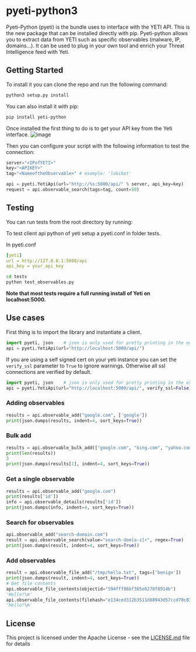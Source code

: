 # pyeti-python3

Pyeti-Python (pyeti) is the bundle uses to interface with the YETI API. This is the new package that can be installed directly with pip.
Pyeti-python allows you to extract data from YETI such as specific observables (malware, IP, domains...). It can be used to plug in your own tool and enrich your Threat Intelligence feed with Yeti.

## Getting Started

To install it you can clone the repo and run the following command:

```bash
python3 setup.py install
```

You can also install it with pip:

```bash
pip install yeti-python
```

Once installed the first thing to do is to get your API key from the Yeti interface.
![image](./yeti_api.png)

Then you can configure your script with the following information to test the connection:

```python
server="<IPofYETI>"
key="<APIKEY>"
tag="<NameoftheObservable>" # example: 'lokibot'

api = pyeti.YetiApi(url="http://%s:5000/api/" % server, api_key=key)
request = api.observable_search(tags=tag, count=50)
```

## Testing

You can run tests from the root directory by running:

To test client api python of yeti setup a pyeti.conf in folder tests.

In pyeti.conf

```yaml
[yeti]
url = http://127.0.0.1:5000/api
api_key = your_api_key
```

```bash
cd tests
python test_observables.py
```

__Note that most tests require a full running install of Yeti on localhost:5000.__

## Use cases

First thing is to import the library and instantiate a client.

```python
import pyeti, json    # json is only used for pretty printing in the examples below 
api = pyeti.YetiApi(url="http://localhost:5000/api/")
```

If you are using a self signed cert on your yeti instance you can set the `verify_ssl` parameter to `True` to ignore warnings.
Otherwise all ssl connections are verified by default.

```python
import pyeti, json    # json is only used for pretty printing in the examples below 
api = pyeti.YetiApi(url="http://localhost:5000/api/", verify_ssl=False)
```

### Adding observables

```python
results = api.observable_add("google.com", ['google'])
print(json.dumps(results, indent=4, sort_keys=True))
```

### Bulk add

```python
results = api.observable_bulk_add(["google.com", "bing.com", "yahoo.com"])
print(len(results))
3
print(json.dumps(results[1], indent=4, sort_keys=True))
```

### Get a single observable

```python
results = api.observable_add("google.com")
print(results['id'])
info = api.observable_details(results['id'])
print(json.dumps(info, indent=4, sort_keys=True))
```

### Search for observables

```python
api.observable_add("search-domain.com")
result = api.observable_search(value="search-dom[a-z]+", regex=True)
print(json.dumps(result, indent=4, sort_keys=True))
```

### Add observables

```python
result = api.observable_file_add("/tmp/hello.txt", tags=['benign'])
print(json.dumps(result, indent=4, sort_keys=True))
# Get file contents
api.observable_file_contents(objectid="594fff86bf365e6270f8914b")
'Hello!\n'
api.observable_file_contents(filehash="e134ced312b3511d88943d57ccd70c83") # you can also use any hash computed above
'Hello!\n'
```

## License

This project is licensed under the Apache License - see the [LICENSE.md](./LICENSE.md) file for details
